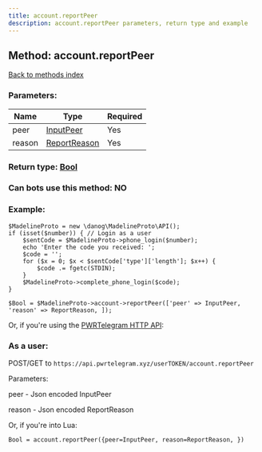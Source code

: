 ```yaml
---
title: account.reportPeer
description: account.reportPeer parameters, return type and example
---
```

## Method: account.reportPeer  
[Back to methods index](index.md)


### Parameters:

| Name     |    Type       | Required |
|----------|---------------|----------|
|peer|[InputPeer](../types/InputPeer.md) | Yes|
|reason|[ReportReason](../types/ReportReason.md) | Yes|


### Return type: [Bool](../types/Bool.md)

### Can bots use this method: **NO**


### Example:


```
$MadelineProto = new \danog\MadelineProto\API();
if (isset($number)) { // Login as a user
    $sentCode = $MadelineProto->phone_login($number);
    echo 'Enter the code you received: ';
    $code = '';
    for ($x = 0; $x < $sentCode['type']['length']; $x++) {
        $code .= fgetc(STDIN);
    }
    $MadelineProto->complete_phone_login($code);
}

$Bool = $MadelineProto->account->reportPeer(['peer' => InputPeer, 'reason' => ReportReason, ]);
```

Or, if you're using the [PWRTelegram HTTP API](https://pwrtelegram.xyz):



### As a user:

POST/GET to `https://api.pwrtelegram.xyz/userTOKEN/account.reportPeer`

Parameters:

peer - Json encoded InputPeer

reason - Json encoded ReportReason




Or, if you're into Lua:

```
Bool = account.reportPeer({peer=InputPeer, reason=ReportReason, })
```

